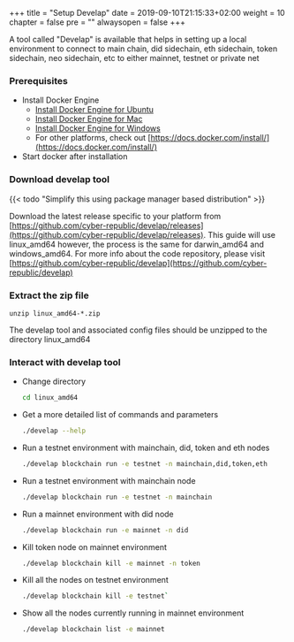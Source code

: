 +++
title = "Setup Develap"
date = 2019-09-10T21:15:33+02:00
weight = 10
chapter = false
pre = ""
alwaysopen = false
+++ 

A tool called "Develap" is available that helps in setting up a local environment to connect to main chain, did sidechain, eth sidechain, token sidechain, neo sidechain, etc to either mainnet, testnet or private net

### Prerequisites
- Install Docker Engine
    - [Install Docker Engine for Ubuntu](https://docs.docker.com/install/linux/docker-ce/ubuntu/)
    - [Install Docker Engine for Mac](https://docs.docker.com/docker-for-mac/install/)
    - [Install Docker Engine for Windows](https://docs.docker.com/docker-for-windows/install/)
    - For other platforms, check out [https://docs.docker.com/install/](https://docs.docker.com/install/)
- Start docker after installation

### Download develap tool

{{< todo "Simplify this using package manager based distribution" >}}

Download the latest release specific to your platform from [https://github.com/cyber-republic/develap/releases](https://github.com/cyber-republic/develap/releases). This guide will use linux_amd64 however, the process is the same for darwin_amd64 and windows_amd64. For more info about the code repository, please visit [https://github.com/cyber-republic/develap](https://github.com/cyber-republic/develap)

### Extract the zip file
```
unzip linux_amd64-*.zip
```
The develap tool and associated config files should be unzipped to the directory linux_amd64

### Interact with develap tool
- Change directory

    ```bash
    cd linux_amd64
    ```
- Get a more detailed list of commands and parameters

    ```bash
    ./develap --help
    ```
- Run a testnet environment with mainchain, did, token and eth nodes

    ```bash
    ./develap blockchain run -e testnet -n mainchain,did,token,eth
    ```
- Run a testnet environment with mainchain node

    ```bash
    ./develap blockchain run -e testnet -n mainchain
    ```
- Run a mainnet environment with did node

    ```bash
    ./develap blockchain run -e mainnet -n did
    ```
- Kill token node on mainnet environment
    
    ```bash
    ./develap blockchain kill -e mainnet -n token
    ```
- Kill all the nodes on testnet environment
    
    ```bash
    ./develap blockchain kill -e testnet`
    ```
- Show all the nodes currently running in mainnet environment
    
    ```bash
    ./develap blockchain list -e mainnet
    ```